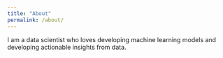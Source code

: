 ```yaml
---
title: "About"
permalink: /about/
---
```


I am a data scientist who loves developing machine learning models and developing actionable insights from data.